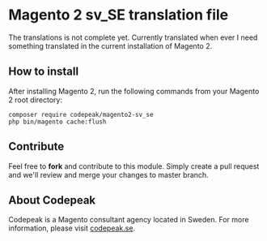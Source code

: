 # Magento 2 sv_SE translation file

The translations is not complete yet. Currently translated when ever I need something translated in the current installation of Magento 2.

## How to install

After installing Magento 2, run the following commands from your Magento 2 root directory:

```
composer require codepeak/magento2-sv_se
php bin/magento cache:flush
```

## Contribute

Feel free to **fork** and contribute to this module. Simply create a pull request and we'll review and merge your changes to master branch.

## About Codepeak

Codepeak is a Magento consultant agency located in Sweden. For more information, please visit [codepeak.se](https://codepeak.se).
